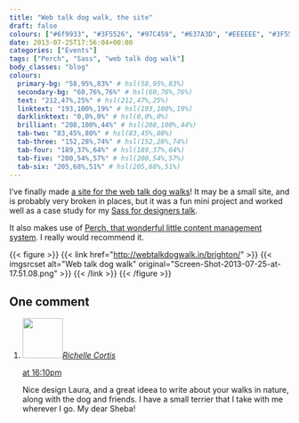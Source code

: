 ```yaml
---
title: "Web talk dog walk, the site"
draft: false
colours: ["#6f9933", "#3F5526", "#97C459", "#637A3D", "#EEEEEE", "#3F5526", "#637A3D"]
date: 2013-07-25T17:56:04+00:00
categories: ["Events"]
tags: ["Perch", "Sass", "web talk dog walk"]
body_classes: "blog"
colours:
  primary-bg: "58,95%,83%" # hsl(58,95%,83%)
  secondary-bg: "60,76%,76%" # hsl(60,76%,76%)
  text: "212,47%,25%" # hsl(212,47%,25%)
  linktext: "193,100%,19%" # hsl(193,100%,19%)
  darklinktext: "0,0%,0%" # hsl(0,0%,0%)
  brilliant: "208,100%,44%" # hsl(208,100%,44%)
  tab-two: "83,45%,80%" # hsl(83,45%,80%)
  tab-three: "152,28%,74%" # hsl(152,28%,74%)
  tab-four: "189,37%,64%" # hsl(189,37%,64%)
  tab-five: "200,54%,57%" # hsl(200,54%,57%)
  tab-six: "205,68%,51%" # hsl(205,68%,51%)
---
```


I’ve finally made [a site for the web talk dog walks](http://webtalkdogwalk.in/brighton/)! It may be a small site, and is probably very broken in places, but it was a fun mini project and worked well as a case study for my [Sass for designers talk](http://environmentsforhumans.com/2013/css-summit/).

It also makes use of [Perch, that wonderful little content management system](http://grabaperch.com/). I really would recommend it.

{{< figure >}}
  {{< link href="http://webtalkdogwalk.in/brighton/" >}}
  	{{< imgsrcset alt="Web talk dog walk" original="Screen-Shot-2013-07-25-at-17.51.08.png" >}}
  {{< /link >}}
{{< /figure >}}

## One comment

<ol class="commentlist">
	<li class="comment even thread-even depth-1" id="li-comment-10237">
			<div class="comment-author vcard">
			<img alt='' src='https://secure.gravatar.com/avatar/8dd12b0ef4ca8ad1df8cd048dac59c8f?s=72&amp;d=mm&amp;r=g' srcset='https://secure.gravatar.com/avatar/8dd12b0ef4ca8ad1df8cd048dac59c8f?s=144&amp;d=mm&amp;r=g 2x' class='avatar avatar-72 photo' height='72' width='72' /><cite class="fn"><a href='http://www.ofleashk9training.com' rel='external nofollow' class='url'>Richelle Cortis</a></cite>
				<aside class="comment-meta commentmetadata"><p><a href="#comment-10237"><time datetime="2014-02-16T16:10:23+00:00" pubdate class="published">
		 at <span class="hours">16:10pm</span></time></a></p>
	</aside>
	</div>
	<div class="comment-entry">
		Nice design Laura, and a great ideea to write about your walks in nature, along with the dog and friends. I have a small terrier that I take with me wherever I go. My dear Sheba!
	</div>
</li>
</ol>
